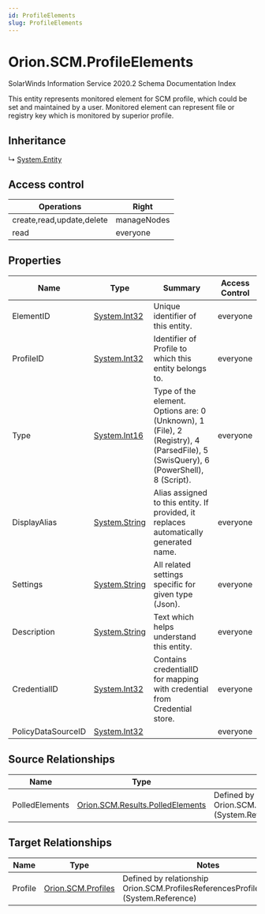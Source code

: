 ```yaml
---
id: ProfileElements
slug: ProfileElements
---
```


# Orion.SCM.ProfileElements

SolarWinds Information Service 2020.2 Schema Documentation Index

This entity represents monitored element for SCM profile, which could be set and maintained by a user.
      Monitored element can represent file or registry key which is monitored by superior profile.

## Inheritance

↳ [System.Entity](./../System/Entity)

## Access control

| Operations | Right |
| ------ | ------ |
| create,read,update,delete | manageNodes |
| read | everyone |

## Properties

| Name | Type | Summary | Access Control |
| ------ | ------ | ------ | ------ |
| ElementID | [System.Int32](https://docs.microsoft.com/en-us/dotnet/api/system.int32) | Unique identifier of this entity. | everyone |
| ProfileID | [System.Int32](https://docs.microsoft.com/en-us/dotnet/api/system.int32) | Identifier of Profile to which this entity belongs to. | everyone |
| Type | [System.Int16](https://docs.microsoft.com/en-us/dotnet/api/system.int16) | Type of the element. Options are: 0 (Unknown), 1 (File), 2 (Registry), 4 (ParsedFile), 5 (SwisQuery), 6 (PowerShell), 8 (Script). | everyone |
| DisplayAlias | [System.String](https://docs.microsoft.com/en-us/dotnet/api/system.string) | Alias assigned to this entity. If provided, it replaces automatically generated name. | everyone |
| Settings | [System.String](https://docs.microsoft.com/en-us/dotnet/api/system.string) | All related settings specific for given type (Json). | everyone |
| Description | [System.String](https://docs.microsoft.com/en-us/dotnet/api/system.string) | Text which helps understand this entity. | everyone |
| CredentialID | [System.Int32](https://docs.microsoft.com/en-us/dotnet/api/system.int32) | Contains credentialID for mapping with credential from Credential store. | everyone |
| PolicyDataSourceID | [System.Int32](https://docs.microsoft.com/en-us/dotnet/api/system.int32) |  | everyone |

## Source Relationships

| Name | Type | Notes |
| ------ | ------ | ------ |
| PolledElements | [Orion.SCM.Results.PolledElements](./../Orion.SCM.Results/PolledElements) | Defined by relationship Orion.SCM.ProfilesElementsReferencesPolledElements (System.Reference) |

## Target Relationships

| Name | Type | Notes |
| ------ | ------ | ------ |
| Profile | [Orion.SCM.Profiles](./../Orion.SCM/Profiles) | Defined by relationship Orion.SCM.ProfilesReferencesProfileElements (System.Reference) |

